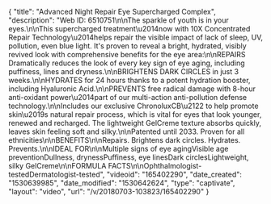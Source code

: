 {
    "title": "Advanced Night Repair Eye Supercharged Complex",
    "description": "Web ID: 6510751\n\nThe sparkle of youth is in your eyes.\n\nThis supercharged treatment\u2014now with 10X Concentrated Repair Technology\u2014helps repair the visible impact of lack of sleep, UV, pollution, even blue light. It's proven to reveal a bright, hydrated, visibly revived look with comprehensive benefits for the eye area:\n\nREPAIRS Dramatically reduces the look of every key sign of eye aging, including puffiness, lines and dryness.\n\nBRIGHTENS DARK CIRCLES in just 3 weeks.\n\nHYDRATES for 24 hours thanks to a potent hydration booster, including Hyaluronic Acid.\n\nPREVENTS free radical damage with 8-hour anti-oxidant power\u2014part of our multi-action anti-pollution defense technology.\n\nIncludes our exclusive ChronoluxCB\u2122 to help promote skin\u2019s natural repair process, which is vital for eyes that look younger, renewed and recharged. The lightweight GelCreme texture absorbs quickly, leaves skin feeling soft and silky.\n\nPatented until 2033. Proven for all ethnicities\n\nBENEFITS\n\nRepairs. Brightens dark circles. Hydrates. Prevents.\n\nIDEAL FOR\n\nMultiple signs of eye agingVisible age preventionDullness, drynessPuffiness, eye linesDark circlesLightweight, silky GelCreme\n\nFORMULA FACTS\n\nOphthalmologist-testedDermatologist-tested",
    "videoid": "165402290",
    "date_created": "1530639985",
    "date_modified": "1530642624",
    "type": "captivate",
    "layout": "video",
    "url": "\/v\/20180703-103823\/165402290"
}